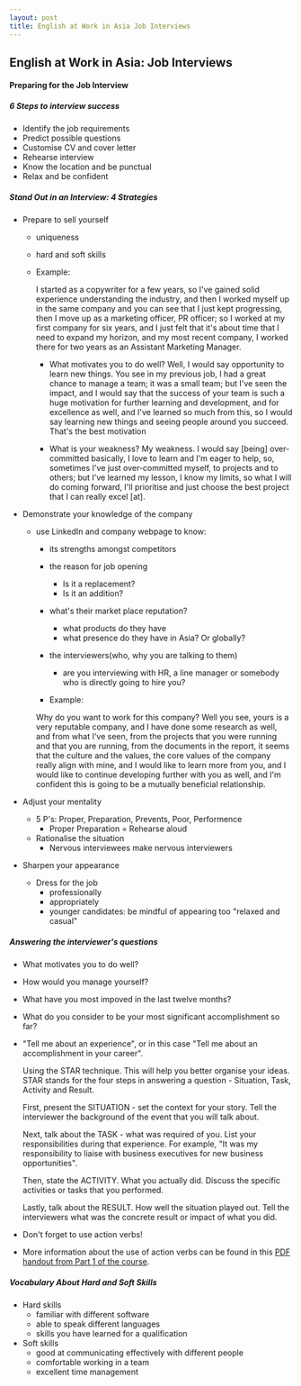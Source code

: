 ```yaml
---
layout: post
title: English at Work in Asia Job Interviews
---
```


## English at Work in Asia: Job Interviews

#### Preparing for the Job Interview

##### 6 Steps to interview success
- Identify the job requirements
- Predict possible questions
- Customise CV and cover letter
- Rehearse interview
- Know the location and be punctual
- Relax and be confident

##### Stand Out in an Interview: 4 Strategies
- Prepare to sell yourself
  - uniqueness
  - hard and soft skills
  - Example:

    I started as a copywriter for a few years, so I've gained solid experience understanding the industry, and then I worked myself up in the same company and you can see that I just kept progressing, then I move up as a marketing officer, PR officer;
    so I worked at my first company for six years, and I just felt that it's about time that I need to expand my horizon, and my most recent company, I worked there for two years as an Assistant Marketing Manager.

    - What motivates you to do well?
    Well, I would say opportunity to learn new things.
    You see in my previous job, I had a great chance to manage a team;
    it was a small team; but I've seen the impact, and I would say that the success of your team is such a huge motivation for further learning and development, and for excellence as well, and I've learned so much from this, so I would say learning new things and seeing people around you succeed.
    That's the best motivation

    - What is your weakness?
    My weakness. I would say [being] over-committed basically, I love
    to learn and I'm eager to help, so, sometimes I've just over-committed
    myself, to projects and to others;
    but I've learned my lesson, I know my limits, so what I will do coming forward, I'll prioritise and just choose the best project that I can really excel [at].



- Demonstrate your knowledge of the company
  - use LinkedIn and company webpage to know:
    - its strengths amongst competitors
    - the reason for job opening
      - Is it a replacement?
      - Is it an addition?
    - what's their market place reputation?
      - what products do they have
      - what presence do they have in Asia? Or globally?
    - the interviewers(who, why you are talking to them)
      - are you interviewing with HR, a line manager or somebody who is directly going to hire you?

    - Example:

    Why do you want to work for this company?
    Well you see, yours is a very reputable company, and I have done some research as well, and from what I've seen, from the projects that you were running and that you are running, from the documents in the
    report, it seems that the culture and the values, the core values of the company really align with mine, and I would like to learn more from you, and I would like to continue developing further with you as well, and I'm confident this is going to be a mutually beneficial relationship.


- Adjust your mentality
  - 5 P's: Proper, Preparation, Prevents, Poor, Performence
    - Proper Preparation = Rehearse aloud
  - Rationalise the situation
    - Nervous interviewees make nervous interviewers
- Sharpen your appearance
  - Dress for the job
    - professionally
    - appropriately
    - younger candidates: be mindful of appearing too "relaxed and casual"

##### Answering the interviewer's questions

- What motivates you to do well?
- How would you manage yourself?
- What have you most impoved in the last twelve months?

- What do you consider to be your most significant accomplishment so far?
- "Tell me about an experience", or in this case "Tell me about an accomplishment in your career".

    Using the STAR technique. This will help you better organise your ideas. STAR stands for the four steps in answering a question - Situation, Task, Activity and Result.

    First, present the SITUATION - set the context for your story. Tell the interviewer the background of the event that you will talk about.

    Next, talk about the TASK - what was required of you. List your responsibilities during that experience. For example, "It was my responsibility to liaise with business executives for new
    business opportunities".

    Then, state the ACTIVITY. What you actually did. Discuss the specific activities or tasks that you performed.

    Lastly, talk about the RESULT. How well the situation played out. Tell the interviewers what was the concrete result or impact of what you did.

- Don't forget to use action verbs!
- More information about the use of action verbs can be found in this [PDF handout from Part 1 of the course](https://prod-edxapp.edx-cdn.org/assets/courseware/v1/83e8f99e4a602abec286ac3bb8ba054a/asset-v1:HKPolyUx+EWA1.2x+3T2017+type@asset+block/1.5_Language_Page_-_Positive_Action_Verbs.pdf).


##### Vocabulary About Hard and Soft Skills

- Hard skills
  - familiar with different software
  - able to speak different languages
  - skills you have learned for a qualification
- Soft skills
  - good at communicating effectively with different people
  - comfortable working in a team
  - excellent time management


